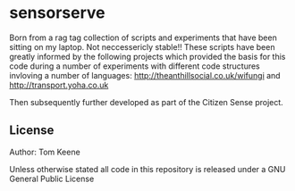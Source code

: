 sensorserve
===========

Born from a rag tag collection of scripts and experiments that have been sitting on my laptop.
Not neccessericly  stable!! These scripts have been greatly informed by the following projects which provided the basis for this code during a number of experiments with different code structures invloving a number of languages: 
http://theanthillsocial.co.uk/wifungi and
http://transport.yoha.co.uk

Then subsequently further developed as part of the Citizen Sense project.

## License
Author: Tom Keene

Unless otherwise stated all code in this repository is released under a GNU General Public License
